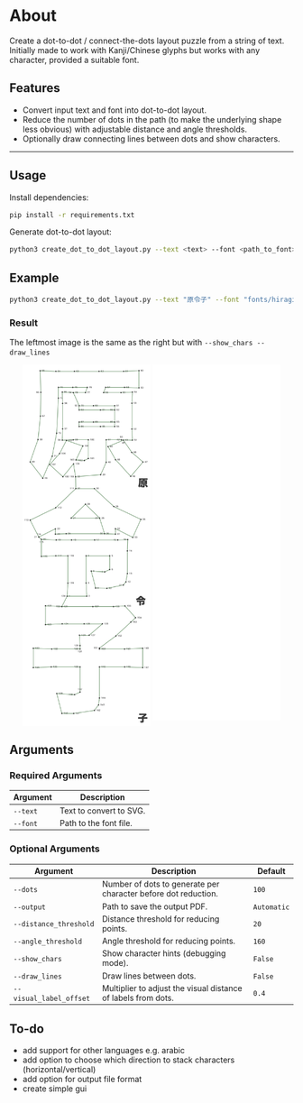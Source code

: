 # About

Create a dot-to-dot / connect-the-dots layout puzzle from a string of text. Initially made to work with Kanji/Chinese glyphs but works with any character, provided a suitable font.

## Features

- Convert input text and font into dot-to-dot layout.
- Reduce the number of dots in the path (to make the underlying shape less obvious) with adjustable distance and angle thresholds.
- Optionally draw connecting lines between dots and show characters.

---

## Usage

Install dependencies:

```bash
pip install -r requirements.txt
```

Generate dot-to-dot layout:

```bash
python3 create_dot_to_dot_layout.py --text <text> --font <path_to_font> [optional arguments]
```

## Example

```bash
python3 create_dot_to_dot_layout.py --text "原令子" --font "fonts/hiragino-kaku-gothic-std-w8.otf" --dots 200 --distance_threshold 120 --angle_threshold 160 --show_chars --draw_lines
```

### Result

The leftmost image is the same as the right but with `--show_chars --draw_lines`

<div align="center">
  <img src="output/text原令子_hiragino-kaku-gothic-std-w8_dots200_dist120_angle160_lines_chars.png" width="45%" style="vertical-align: top;" />
  <img src="output/text原令子_hiragino-kaku-gothic-std-w8_dots200_dist120_angle160.png" width="45%" style="vertical-align: top;" />
</div>

## Arguments

### Required Arguments

| Argument | Description             |
| -------- | ----------------------- |
| `--text` | Text to convert to SVG. |
| `--font` | Path to the font file.  |

### Optional Arguments

| Argument                | Description                                                    | Default     |
| ----------------------- | -------------------------------------------------------------- | ----------- |
| `--dots`                | Number of dots to generate per character before dot reduction. | `100`       |
| `--output`              | Path to save the output PDF.                                   | `Automatic` |
| `--distance_threshold`  | Distance threshold for reducing points.                        | `20`        |
| `--angle_threshold`     | Angle threshold for reducing points.                           | `160`       |
| `--show_chars`          | Show character hints (debugging mode).                         | `False`     |
| `--draw_lines`          | Draw lines between dots.                                       | `False`     |
| `--visual_label_offset` | Multiplier to adjust the visual distance of labels from dots.  | `0.4`       |

## To-do

- add support for other languages e.g. arabic
- add option to choose which direction to stack characters (horizontal/vertical)
- add option for output file format
- create simple gui
